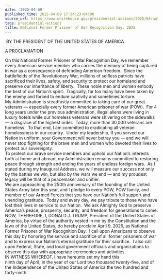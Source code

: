 ```yaml
---
date: '2025-04-09'
published_time: 2025-04-09 17:34:23-04:00
source_url: https://www.whitehouse.gov/presidential-actions/2025/04/national-former-prisoner-of-war-recognition-day-2025/
tags: presidential-actions
title: National Former Prisoner of War Recognition Day, 2025
---
```

 
 BY THE PRESIDENT OF THE UNITED STATES OF AMERICA

A PROCLAMATION 

On this National Former Prisoner of War Recognition Day, we remember
every American service member who carries the memory of being captured
in war as a consequence of defending American freedom.  Since the
battlefields of the Revolutionary War, millions of selfless patriots
have sacrificed their lives, safety, and security to protect our
homeland and preserve our inheritance of liberty.  These noble men and
women embody the best of our Nation’s spirit.  Tragically, far too many
have been taken by the enemy and forced to endure captivity and
sometimes torture.  
My Administration is steadfastly committed to taking care of our great
veterans — especially every former American prisoner of war (POW).  For
4 long years under the previous administration, illegal aliens were
living in luxury hotels while our homeless veterans were shivering on
the sidewalks — a disgrace of the highest order.  Today, more than
30,000 veterans are homeless.  To that end, I am committed to
eradicating all veteran homelessness in our country.  Under my
leadership, if you served our Nation in uniform, your Government will
never betray you — and we will never stop fighting for the brave men and
women who devoted their lives to protect our sovereignty.  
To protect our brave service members and uphold our Nation’s interests
both at home and abroad, my Administration remains committed to
restoring peace through strength and ending the years of endless foreign
wars.  As I stated during my Inaugural Address, we will measure our
success not only by the battles we win, but also by the wars we end —
and my proudest legacy will be that of a peacemaker and unifier.  
We are approaching the 250th anniversary of the founding of the United
States Army later this year, and I pledge to every POW, POW family, and
member of our Armed Forces that you have our Nation’s full support and
unending gratitude.  Today and every day, we pay tribute to those who
have lost their lives in service to our Nation.  We ask Almighty God to
preserve America’s peace, prosperity, security, and freedom for
generations to come.  
NOW, THEREFORE, I, DONALD J. TRUMP, President of the United States of
America, by virtue of the authority vested in me by the Constitution and
the laws of the United States, do hereby proclaim April 9, 2025, as
National Former Prisoner of War Recognition Day.  I call upon Americans
to observe this day by honoring the service and sacrifice of all former
prisoners of war and to express our Nation’s eternal gratitude for their
sacrifice.  I also call upon Federal, State, and local government
officials and organizations to observe this day with appropriate
ceremonies and activities.  
IN WITNESS WHEREOF, I have hereunto set my hand this  
ninth day of April, in the year of our Lord two thousand twenty-five,
and of the Independence of the United States of America the two hundred
and forty-ninth.  
 
